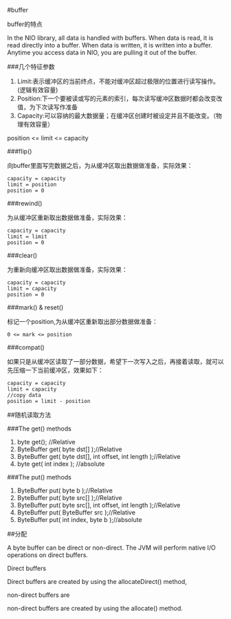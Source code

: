 #buffer

buffer的特点

In the NIO library, all data is handled with buffers. When data is read, it is read directly into a buffer.
When data is written, it is written into a buffer. Anytime you access data in NIO, you are pulling it out of the buffer.


###几个特征参数

1. Limit:表示缓冲区的当前终点，不能对缓冲区超过极限的位置进行读写操作。(逻辑有效容量)
1. Position:下一个要被读或写的元素的索引，每次读写缓冲区数据时都会改变改值，为下次读写作准备
1. Capacity:可以容纳的最大数据量；在缓冲区创建时被设定并且不能改变。（物理有效容量）

position <= limit <= capacity

###flip()

向buffer里面写完数据之后，为从缓冲区取出数据做准备，实际效果：

    capacity = capacity
    limit = position
    position = 0

###rewind()

为从缓冲区重新取出数据做准备，实际效果：

    capacity = capacity
    limit = limit
    position = 0

###clear()

为重新向缓冲区取出数据做准备，实际效果：

    capacity = capacity
    limit = capacity
    position = 0

###mark() & reset()

标记一个position,为从缓冲区重新取出部分数据做准备：

    0 <= mark <= position

###compat()

如果只是从缓冲区读取了一部分数据，希望下一次写入之后，再接着读取，就可以先压缩一下当前缓冲区，效果如下：

    capacity = capacity
    limit = capacity
    //copy data
    position = limit - position

##随机读取方法

###The get() methods

1. byte get(); //Relative
1. ByteBuffer get( byte dst[] );//Relative
1. ByteBuffer get( byte dst[], int offset, int length );//Relative
1. byte get( int index ); //absolute

###The put() methods

1. ByteBuffer put( byte b );//Relative
1. ByteBuffer put( byte src[] );//Relative
1. ByteBuffer put( byte src[], int offset, int length );//Relative
1. ByteBuffer put( ByteBuffer src );//Relative
1. ByteBuffer put( int index, byte b );//absolute

##分配

A byte buffer can be direct or non-direct. The JVM will perform native I/O operations on direct buffers.

Direct buffers

Direct buffers are created by using the allocateDirect() method,

non-direct buffers are

non-direct buffers are created by using the allocate() method.


